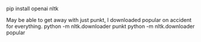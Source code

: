 
pip install openai nltk

May be able to get away with just punkt, I downloaded popular on accident for everything.
python -m nltk.downloader punkt
python -m nltk.downloader popular
